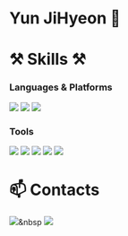 # Yun JiHyeon 🌱

# ⚒️ Skills ⚒️
### Languages & Platforms
<img src="https://img.shields.io/badge/Kotlin-7F52FF?style=flat-square&logo=Kotlin&logoColor=white" />
<img src="https://img.shields.io/badge/Java-007396?style=flat-square&logo=Java&logoColor=white" />
<img src="https://img.shields.io/badge/Android-34A853?style=flat-square&logo=Android&logoColor=white" />

### Tools
<img src="https://img.shields.io/badge/androidstudio-3DDC84?style=flat-square&logo=androidstudio&logoColor=white" />
<img src="https://img.shields.io/badge/firebase-FFCA28?style=flat-square&logo=firebase&logoColor=white" />
<img src="https://img.shields.io/badge/git-F05032?style=flat-square&logo=git&logoColor=white" />
<img src="https://img.shields.io/badge/github-181717?style=flat-square&logo=github&logoColor=white" />
<img src="https://img.shields.io/badge/slack-4A154B?style=flat-square&logo=slack&logoColor=white" />



# 📫 Contacts
<a href="https://jenny-daru.tistory.com"><img src="https://img.shields.io/badge/tistory-000000?style=flat-square&logo=tistory&logoColor=white" /></a>&nbsp
<img src="https://img.shields.io/badge/jihyeonyun812@gmail.com-EA4335?style=flat-square&logo=gmail&logoColor=white" />


